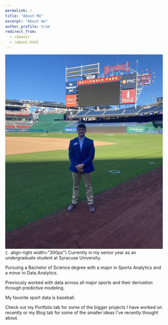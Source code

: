 ```yaml
---
permalink: /
title: "About Me"
excerpt: "About me"
author_profile: true
redirect_from: 
  - /about/
  - /about.html
---
```


![Illustration of myself at the Washington Nationals Ballpark](/images/nationals_pic.jpeg){: .align-right width="300px"}
Currently in my senior year as an undergraduate student at Syracuse University.

Pursuing a Bachelor of Science degree with a major in Sports Analytics and a minor in Data Analytics.

Previously worked with data across all major sports and their derivation through predictive modeling. 

My favorite sport data is baseball. 

Check out my Portfolio tab for some of the bigger projects I have worked on recently or my Blog tab for some of the smaller ideas I've recently thought about. 
